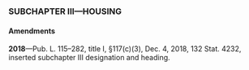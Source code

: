 ### SUBCHAPTER III—HOUSING ###

#### Amendments ####

**2018**—Pub. L. 115–282, title I, §117(c)(3), Dec. 4, 2018, 132 Stat. 4232, inserted subchapter III designation and heading.